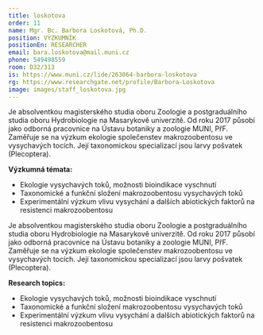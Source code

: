 ```yaml
---
title: loskotova
order: 11
name: Mgr. Bc. Barbora Loskotová, Ph.D.
position: VÝZKUMNÍK
positionEn: RESEARCHER
email: bara.loskotova@mail.muni.cz
phone: 549498559
room: D32/313
is: https://www.muni.cz/lide/263064-barbora-loskotova
rg: https://www.researchgate.net/profile/Barbora-Loskotova
image: images/staff_loskotova.jpg
---
```

<div class="cz">

Je absolventkou magisterského studia oboru Zoologie a postgraduálního studia oboru Hydrobiologie na Masarykově univerzitě. Od roku 2017 působí jako odborná pracovnice na Ústavu botaniky a zoologie MUNI, PřF. Zaměřuje se na výzkum ekologie společenstev makrozoobentosu ve vysychavých tocích. Její taxonomickou specializací jsou larvy pošvatek (Plecoptera).

**Výzkumná témata:**

* Ekologie vysychavých toků, možnosti bioindikace vyschnutí
* Taxonomické a funkční složení makrozoobentosu vysychavých toků
* Experimentální výzkum vlivu vysychání a dalších abiotických faktorů na resistenci makrozoobentosu

</div>

<div class="en">

Je absolventkou magisterského studia oboru Zoologie a postgraduálního studia oboru Hydrobiologie na Masarykově univerzitě. Od roku 2017 působí jako odborná pracovnice na Ústavu botaniky a zoologie MUNI, PřF. Zaměřuje se na výzkum ekologie společenstev makrozoobentosu ve vysychavých tocích. Její taxonomickou specializací jsou larvy pošvatek (Plecoptera).

**Research topics:**

* Ekologie vysychavých toků, možnosti bioindikace vyschnutí
* Taxonomické a funkční složení makrozoobentosu vysychavých toků
* Experimentální výzkum vlivu vysychání a dalších abiotických faktorů na resistenci makrozoobentosu

</div>